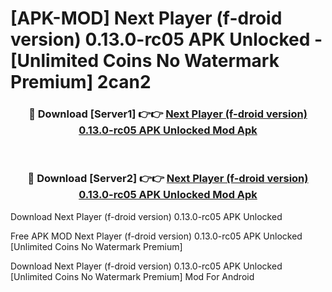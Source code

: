# [APK-MOD] Next Player (f-droid version) 0.13.0-rc05 APK Unlocked - [Unlimited Coins No Watermark Premium] 2can2



<div align="center">
<h3>🔴 Download [Server1] 👉👉 <a href="https://momento.my/?title=Next_Player_(f-droid_version)_0.13.0-rc05_APK_Unlocked">Next Player (f-droid version) 0.13.0-rc05 APK Unlocked Mod Apk</a></h3><br>

<h3>🔴 Download [Server2] 👉👉 <a href="https://momento.my/?title=Next_Player_(f-droid_version)_0.13.0-rc05_APK_Unlocked">Next Player (f-droid version) 0.13.0-rc05 APK Unlocked Mod Apk</a></h3>
</div>



Download Next Player (f-droid version) 0.13.0-rc05 APK Unlocked 

Free APK MOD Next Player (f-droid version) 0.13.0-rc05 APK Unlocked [Unlimited Coins No Watermark Premium]

Download Next Player (f-droid version) 0.13.0-rc05 APK Unlocked [Unlimited Coins No Watermark Premium] Mod For Android
